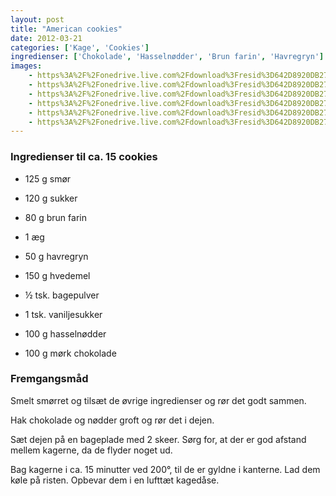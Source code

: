 ```yaml
---
layout: post
title: "American cookies"
date: 2012-03-21
categories: ['Kage', 'Cookies']
ingredienser: ['Chokolade', 'Hasselnødder', 'Brun farin', 'Havregryn']
images:
    - https%3A%2F%2Fonedrive.live.com%2Fdownload%3Fresid%3D642D8920DB2784EE!125853
    - https%3A%2F%2Fonedrive.live.com%2Fdownload%3Fresid%3D642D8920DB2784EE!125855
    - https%3A%2F%2Fonedrive.live.com%2Fdownload%3Fresid%3D642D8920DB2784EE!125857
    - https%3A%2F%2Fonedrive.live.com%2Fdownload%3Fresid%3D642D8920DB2784EE!125858
    - https%3A%2F%2Fonedrive.live.com%2Fdownload%3Fresid%3D642D8920DB2784EE!125856
    - https%3A%2F%2Fonedrive.live.com%2Fdownload%3Fresid%3D642D8920DB2784EE!125859
---
```


### Ingredienser til ca. 15 cookies
-  125 g smør
-  120 g sukker
-  80 g brun farin
-  1 æg
-  50 g havregryn
-  150 g hvedemel
-  ½ tsk. bagepulver
-  1 tsk. vaniljesukker

-  100 g hasselnødder
-  100 g mørk chokolade


### Fremgangsmåd
Smelt smørret og tilsæt de øvrige ingredienser og rør det godt sammen. 

Hak chokolade og nødder groft og rør det i dejen.

Sæt dejen på en bageplade med 2 skeer. Sørg for, at der er god afstand mellem kagerne, da de flyder noget ud.

Bag kagerne i ca. 15 minutter ved 200&deg;, til de er gyldne i kanterne. Lad dem køle på risten. Opbevar dem i en lufttæt kagedåse.
